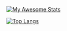 [![My Awesome Stats](https://awesome-github-stats.azurewebsites.net/user-stats/derinsaracoglu?cardType=github)](https://git.io/awesome-stats-card)






[![Top Langs](https://github-readme-stats.vercel.app/api/top-langs/?username=derinsaracoglu)](https://github.com/anuraghazra/github-readme-stats)
